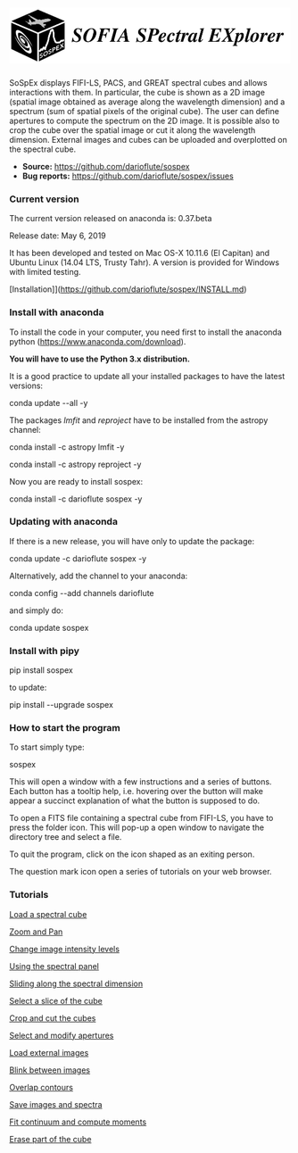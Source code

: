 # <img alt="SoSpEx" src="sospex/icons/sospexlogo.png" height="100">

SoSpEx displays FIFI-LS, PACS, and GREAT spectral cubes and allows interactions with them.
In particular, the cube is shown as a 2D image (spatial image obtained as
average along the wavelength dimension) and a spectrum (sum of spatial pixels
of the original cube).
The user can define apertures to compute the spectrum on the 2D image.
It is possible also to crop the cube over the spatial image or cut it along
the wavelength dimension.
External images and cubes can be uploaded and overplotted on the spectral cube.

- **Source:** https://github.com/darioflute/sospex
- **Bug reports:** https://github.com/darioflute/sospex/issues

### Current version

The current version released on anaconda is: 0.37.beta  

Release date:  May 6, 2019

It has been developed and tested on Mac OS-X 10.11.6 (El Capitan) and 
Ubuntu Linux (14.04 LTS, Trusty Tahr).
A version is provided for Windows with limited testing.


[Installation]](https://github.com/darioflute/sospex/INSTALL.md)

### Install with anaconda

To install the code in your computer, you need first to install the anaconda
python (https://www.anaconda.com/download).

**You will have to use the Python 3.x distribution.**

It is a good practice to update all your installed packages to have the latest versions:

conda update --all -y

The packages *lmfit* and *reproject* have to be installed from the astropy channel:

conda install -c astropy lmfit -y

conda install -c astropy reproject -y

Now you are ready to install sospex:

conda install -c darioflute sospex -y

### Updating with anaconda

If there is a new release, you will have only to update the package:

conda update -c darioflute sospex -y

Alternatively, add the channel to your anaconda:

conda config --add channels darioflute

and simply do:

conda update sospex

### Install with pipy

pip install sospex

to update:

pip install --upgrade sospex

### How to start the program

To start simply type:

sospex

This will open a window with a few instructions and a series of buttons.
Each button has a tooltip help, i.e. hovering over the button will make appear
a succinct explanation of what the button is supposed to do.

To open a FITS file containing a spectral cube from FIFI-LS, you have to
press the folder icon. This will pop-up a open window to navigate the directory
tree and select a file.

To quit the program, click on the icon shaped as an exiting person.

The question mark icon open a series of tutorials on your web browser.

### Tutorials

[Load a spectral cube](https://nbviewer.jupyter.org/github/darioflute/sospex/blob/master/sospex/help/start.ipynb)

[Zoom and Pan](https://nbviewer.jupyter.org/github/darioflute/sospex/blob/master/sospex/help/zoom.ipynb)

[Change image intensity levels](https://nbviewer.jupyter.org/github/darioflute/sospex/blob/master/sospex/help/intensity.ipynb)

[Using the spectral panel](https://nbviewer.jupyter.org/github/darioflute/sospex/blob/master/sospex/help/specpanel.ipynb)

[Sliding along the spectral dimension](https://nbviewer.jupyter.org/github/darioflute/sospex/blob/master/sospex/help/slider.ipynb)

[Select a slice of the cube](https://nbviewer.jupyter.org/github/darioflute/sospex/blob/master/sospex/help/slice.ipynb)

[Crop and cut the cubes](https://nbviewer.jupyter.org/github/darioflute/sospex/blob/master/sospex/help/cutcrop.ipynb)

[Select and modify apertures](https://nbviewer.jupyter.org/github/darioflute/sospex/blob/master/sospex/help/apertures.ipynb)

[Load external images](https://nbviewer.jupyter.org/github/darioflute/sospex/blob/master/sospex/help/extimages.ipynb)

[Blink between images](https://nbviewer.jupyter.org/github/darioflute/sospex/blob/master/sospex/help/blink.ipynb)

[Overlap contours](https://nbviewer.jupyter.org/github/darioflute/sospex/blob/master/sospex/help/contours.ipynb)

[Save images and spectra](https://nbviewer.jupyter.org/github/darioflute/sospex/blob/master/sospex/help/save.ipynb)

[Fit continuum and compute moments](https://nbviewer.jupyter.org/github/darioflute/sospex/blob/master/sospex/help/moments.ipynb)

[Erase part of the cube](https://nbviewer.jupyter.org/github/darioflute/sospex/blob/master/sospex/help/erase.ipynb)
